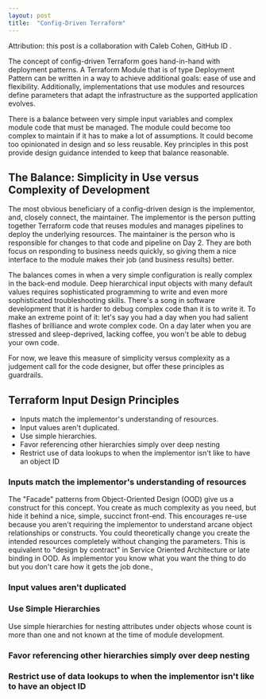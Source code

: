 ```yaml
---
layout: post
title:  "Config-Driven Terraform"
---
```

Attribution: this post is a collaboration with Caleb Cohen, GitHub ID .

The concept of config-driven Terraform goes hand-in-hand with deployment patterns. A Terraform Module that is of type Deployment Pattern can be written in a way to achieve additional goals: ease of use and flexibility. Additionally, implementations that use modules and resources define parameters that adapt the infrastructure as the supported application evolves.

There is a balance between very simple input variables and complex module code that must be managed. The module could become too complex to maintain if it has to make a lot of assumptions. It could become too opinionated in design and so less reusable. Key principles in this post provide design guidance intended to keep that balance reasonable.

## The Balance: Simplicity in Use versus Complexity of Development

The most obvious beneficiary of a config-driven design is the implementor, and, closely connect, the maintainer.  The implementor is the person putting together Terraform code that reuses modules and manages pipelines to deploy the underlying resources. The maintainer is the person who is responsible for changes to that code and pipeline on Day 2. They are both focus on responding to business needs quickly, so giving them a nice interface to the module makes their job (and business results) better.

The balances comes in when a very simple configuration is really complex in the back-end module. Deep hierarchical input objects with many default values requires sophisticated programming to write and even more sophisticated troubleshooting skills. There's a song in software development that it is harder to debug complex code than it is to write it. To make an extreme point of it: let's say you had a day when you had salient flashes of brilliance and wrote complex code. On a day later when you are stressed and sleep-deprived, lacking coffee, you won't be able to debug your own code.

For now, we leave this measure of simplicity versus complexity as a judgement call for the code designer, but offer these principles as guardrails.

## Terraform Input Design Principles

- Inputs match the implementor's understanding of resources.
- Input values aren't duplicated.
- Use simple hierarchies.
- Favor referencing other hierarchies simply over deep nesting
- Restrict use of data lookups to when the implementor isn't like to have an object ID

### Inputs match the implementor's understanding of resources

The "Facade" patterns from Object-Oriented Design (OOD) give us a construct for this concept. You create as much complexity as you need, but hide it behind a nice, simple, succinct front-end. This encourages re-use because you aren't requiring the implementor to understand arcane object relationships or constructs. You could theoretically change you create the intended resources completely without changing the parameters. This is equivalent to "design by contract" in Service Oriented Architecture or late binding in OOD. As implementor you know what you want the thing to do but you don't care how it gets the job done.,

### Input values aren't duplicated


### Use Simple Hierarchies

Use simple hierarchies for nesting attributes under objects whose count is more than one and not known at the time of module development.

### Favor referencing other hierarchies simply over deep nesting



### Restrict use of data lookups to when the implementor isn't like to have an object ID

